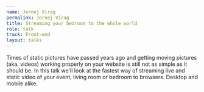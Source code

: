 ```yaml
---
name: Jernej Virag
permalink: Jernej-Virag
title: Streaming your bedroom to the whole world
role: talk
track: Front-end
layout: talks
---
```


Times of static pictures have passed years ago and getting moving pictures (aka. videos) working properly on your website is still not as simple as it should be. In this talk we'll look at the fastest way of streaming live and static video of your event, living room or bedroom to browsers. Desktop and mobile alike.